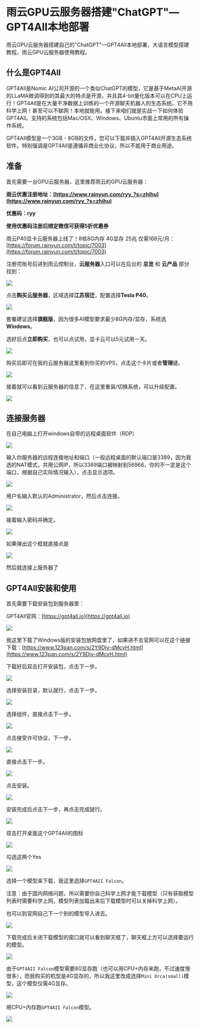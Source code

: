 # 雨云GPU云服务器搭建"ChatGPT"—GPT4All本地部署

雨云GPU云服务器搭建自己的"ChatGPT"—GPT4All本地部署，大语言模型搭建教程。雨云GPU云服务器使用教程。

## 什么是GPT4All

GPT4All是Nomic AI公司开源的一个类似ChatGPT的模型，它是基于MetaAI开源的LLaMA微调得到的其最大的特点是开源，并且其4-bit量化版本可以在CPU上运行！GPT4All是在大量干净数据上训练的一个开源聊天机器人的生态系统。它不用科学上网！甚至可以不联网！本地就能用。接下来咱们就是实战一下如何体验GPT4All。支持的系统包括Mac/OSX、Windows、Ubuntu市面上常用的所有操作系统。

GPT4All模型是一个3GB - 8GB的文件，您可以下载并插入GPT4All开源生态系统软件。特别强调是GPT4All是遵循非商业化协议，所以不能用于商业用途。

## 准备

首先需要一台GPU云服务器，这里推荐雨云的GPU云服务器：

**雨云优惠注册地址：[https://www.rainyun.com/ryy_?s=zhihu](https://www.rainyun.com/ryy_?s=zhihu)**

**优惠码：ryy**

**使用优惠码注册后绑定微信可获得5折优惠券**

雨云P40显卡云服务器上线了！8核8G内存 4G显存 25兆 仅需168元/月：[https://forum.rainyun.com/t/topic/7003](https://forum.rainyun.com/t/topic/7003)

注册完账号后进到雨云控制台，**云服务器**入口可以在后台的 **总览** 和 **云产品** 部分找到：

![](https://cn-sy1.rains3.com/rainyun-assets/Pic/2024/02/image-20240221004620394_9a9505ca3dd7b718ec693f2009fbfe23.png)

点击**购买云服务器**，区域选择**江苏宿迁**，配置选择**Tesla P40**。

![](https://cn-sy1.rains3.com/rainyun-assets/Pic/2024/02/image-20240221005026806_df95000577ce578cb28eda5d386302cc.png)

套餐建议选择**旗舰版**，因为很多AI模型要求最少8G内存/显存，系统选**Windows**。

选好后点**立即购买**，也可以点试用，显卡云可以5元试用一天。

![](https://cn-sy1.rains3.com/rainyun-assets/Pic/2024/02/image-20240221005320392_450b51b1d906866da5475903cfb0df44.png)

购买后即可在我的云服务器这里看到你买的VPS，点击这个卡片或者**管理**键。

![](https://cn-sy1.rains3.com/rainyun-assets/Pic/2024/02/image-20240221005612405_f57f310908428c2954c0387cb4f7d65b.png)

接着就可以看到云服务器的信息了，在这里重装/切换系统，可以升级配置。

![](https://cn-sy1.rains3.com/rainyun-assets/Pic/2024/02/image-20240221005658828_a765bff21970ab4ec8376a9a2968111e.png)

## 连接服务器

在自己电脑上打开windows自带的远程桌面软件（RDP）

![](https://cn-sy1.rains3.com/rainyun-assets/Pic/2024/01/image-20240106171755387_7402a777a8520fb05de84c72159472b4.png)

输入你服务器的远程连接地址和端口（一般远程桌面的默认端口是3389，因为我选的NAT模式，共用公网IP，所以3389端口被映射到56966，你的不一定是这个端口，根据自己实际情况输入），点击显示选项。

![](https://cn-sy1.rains3.com/rainyun-assets/Pic/2024/02/image-20240221010103304_a47a95e2f9c7fcf5cb0d698b31f68316.png)

用户名输入默认的Administrator，然后点击连接。

![](https://cn-sy1.rains3.com/rainyun-assets/Pic/2024/02/image-20240221010206693_28efb1955e5b37df574317069a871199.png)

接着输入密码并确定。

![](https://cn-sy1.rains3.com/rainyun-assets/Pic/2024/02/image-20240221010231375_22312aa0ff90a9b6b28500d3e415930c.png)

如果弹出这个框就直接点是

![](https://cn-sy1.rains3.com/rainyun-assets/Pic/2024/01/image-20240127171235760_c40775d64372bf6827e4f4aa0e21135f.png)

然后就连接上服务器了



## GPT4All安装和使用

首先需要下载安装包到服务器里：

GPT4All官网：[https://gpt4all.io](https://gpt4all.io)

![](https://cn-sy1.rains3.com/rainyun-assets/Pic/2024/02/image-20240221004041686_e72d61f15607ff76e39a64bebc67d65e.png)

我这里下载了Windows版的安装包放网盘里了，如果进不去官网可以在这个链接下载：[https://www.123pan.com/s/2Y9Djv-dMcvH.html](https://www.123pan.com/s/2Y9Djv-dMcvH.html)

下载好后双击打开安装包，点击下一步。

![](https://cn-sy1.rains3.com/rainyun-assets/Pic/2024/02/image-20240220024556581_dd0a9f4d349a9159a6af4d8fe9c2ae38.png)

选择安装目录，默认就行，点击下一步。

![](https://cn-sy1.rains3.com/rainyun-assets/Pic/2024/02/image-20240220024612054_1e9d40772913af64b8b88e1adf5d04f3.png)

选择组件，直接点击下一步。

![](https://cn-sy1.rains3.com/rainyun-assets/Pic/2024/02/image-20240220024629142_108cb13b33aff6a57ea8dd6d696b4e92.png)

点击接受许可协议，下一步。

![](https://cn-sy1.rains3.com/rainyun-assets/Pic/2024/02/image-20240220024647069_c8cba1eca2983da059630a762ef27f82.png)

直接点击下一步。

![](https://cn-sy1.rains3.com/rainyun-assets/Pic/2024/02/image-20240220024702802_372c098f795f9d7b6878c144a3461d8d.png)

点击安装。

![](https://cn-sy1.rains3.com/rainyun-assets/Pic/2024/02/image-20240220024719202_259cdb52c6b80276da9060b3d001cf45.png)

安装完成后点击下一步，再点击完成就行。

![](https://cn-sy1.rains3.com/rainyun-assets/Pic/2024/02/image-20240220024800684_46dd75b6fdf8c99f960ce796453ca529.png)

双击打开桌面这个GPT4All的图标

![](https://cn-sy1.rains3.com/rainyun-assets/Pic/2024/02/image-20240220024835682_f2c5d2b48587330959c103e220dd29ca.png)

勾选这两个Yes

![](https://cn-sy1.rains3.com/rainyun-assets/Pic/2024/02/image-20240220025303323_d26724f58184751373279fd273ca57ae.png)

选择一个模型来下载，我这里选择`GPT4AII Falcon`。

注意：由于国内网络问题，所以需要你自己科学上网才能下载模型（只有获取模型列表时需要科学上网，模型列表加载出来后下载模型时可以关掉科学上网）。

也可以到官网自己下一个别的模型导入进去。

![](https://cn-sy1.rains3.com/rainyun-assets/Pic/2024/02/image-20240220025842230_b5c87f243ef18619065c56aa093d03c6.png)

下载完成后关闭下载模型的窗口就可以看到聊天框了，聊天框上方可以选择要运行的模型。

![](https://cn-sy1.rains3.com/rainyun-assets/Pic/2024/02/image-20240220141727478_663f9046f04fde0dee7f9dfd0ceb0369.png)

由于`GPT4AII Falcon`模型需要8G显存跑（也可以用CPU+内存来跑，不过速度慢很多），而我购买的机型是4G显存的，所以我这里改成选择`Mini Orca(small)`模型，这个模型仅需4G显存。

![](https://cn-sy1.rains3.com/rainyun-assets/Pic/2024/02/image-20240220135515897_3d4bda956878498dbfff565394d2d389.png)

用CPU+内存跑`GPT4AII Falcon`模型。

![](https://cn-sy1.rains3.com/rainyun-assets/Pic/2024/02/image-20240220141418243_26a222923a687ab2eab41d7b8cc37c7f.png)
